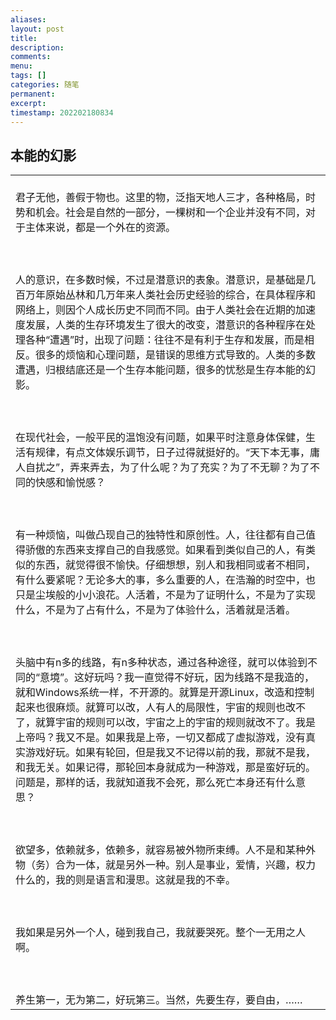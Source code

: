 ```yaml
---
aliases: 
layout: post
title: 
description: 
comments: 
menu: 
tags: []
categories: 随笔
permanent: 
excerpt: 
timestamp: 202202180834
---
```

## 本能的幻影



|   |
|---|
|<br>君子无他，善假于物也。这里的物，泛指天地人三才，各种格局，时势和机会。社会是自然的一部分，一棵树和一个企业并没有不同，对于主体来说，都是一个外在的资源。<br><br>  <br><br>人的意识，在多数时候，不过是潜意识的表象。潜意识，是基础是几百万年原始丛林和几万年来人类社会历史经验的综合，在具体程序和网络上，则因个人成长历史不同而不同。由于人类社会在近期的加速度发展，人类的生存环境发生了很大的改变，潜意识的各种程序在处理各种“遭遇”时，出现了问题：往往不是有利于生存和发展，而是相反。很多的烦恼和心理问题，是错误的思维方式导致的。人类的多数遭遇，归根结底还是一个生存本能问题，很多的忧愁是生存本能的幻影。<br><br>  <br><br>在现代社会，一般平民的温饱没有问题，如果平时注意身体保健，生活有规律，有点文体娱乐调节，日子过得就挺好的。“天下本无事，庸人自扰之”，弄来弄去，为了什么呢？为了充实？为了不无聊？为了不同的快感和愉悦感？<br><br>  <br><br>有一种烦恼，叫做凸现自己的独特性和原创性。人，往往都有自己值得骄傲的东西来支撑自己的自我感觉。如果看到类似自己的人，有类似的东西，就觉得很不愉快。仔细想想，别人和我相同或者不相同，有什么要紧呢？无论多大的事，多么重要的人，在浩瀚的时空中，也只是尘埃般的小小浪花。人活着，不是为了证明什么，不是为了实现什么，不是为了占有什么，不是为了体验什么，活着就是活着。<br><br>  <br><br>头脑中有n多的线路，有n多种状态，通过各种途径，就可以体验到不同的“意境”。这好玩吗？我一直觉得不好玩，因为线路不是我造的，就和Windows系统一样，不开源的。就算是开源Linux，改造和控制起来也很麻烦。就算可以改，人有人的局限性，宇宙的规则也改不了，就算宇宙的规则可以改，宇宙之上的宇宙的规则就改不了。我是上帝吗？我又不是。如果我是上帝，一切又都成了虚拟游戏，没有真实游戏好玩。如果有轮回，但是我又不记得以前的我，那就不是我，和我无关。如果记得，那轮回本身就成为一种游戏，那是蛮好玩的。问题是，那样的话，我就知道我不会死，那么死亡本身还有什么意思？<br><br>  <br><br>欲望多，依赖就多，依赖多，就容易被外物所束缚。人不是和某种外物（务）合为一体，就是另外一种。别人是事业，爱情，兴趣，权力什么的，我的则是语言和漫思。这就是我的不幸。<br><br>  <br><br>我如果是另外一个人，碰到我自己，我就要哭死。整个一无用之人啊。<br><br>  <br><br>养生第一，无为第二，好玩第三。当然，先要生存，要自由，…… |